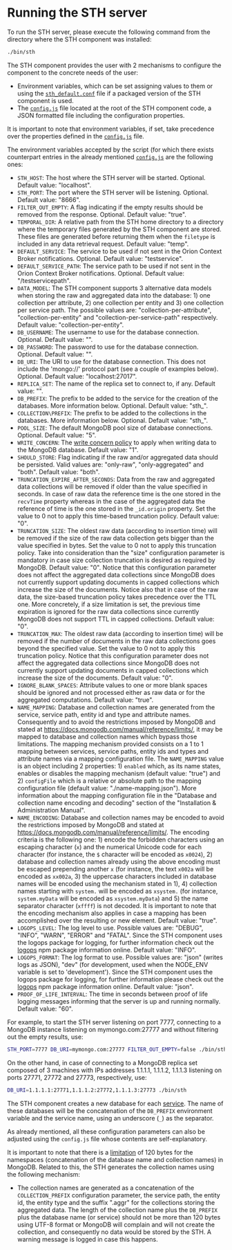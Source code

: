 # Running the STH server

To run the STH server, please execute the following command from the directory where the STH component was installed:
```bash
./bin/sth
```

The STH component provides the user with 2 mechanisms to configure the component to the concrete needs of the user:

- Environment variables, which can be set assigning values to them or using the [`sth_default.conf`](https://github.com/telefonicaid/fiware-sth-comet/blob/master/rpm/EXAMPLES/sth_default.conf) file if a packaged version of the STH component is used.
- The [`config.js`](https://github.com/telefonicaid/fiware-sth-comet/blob/master/config.js) file located at the root of the STH component code, a JSON formatted file including the configuration properties.

It is important to note that environment variables, if set, take precedence over the properties defined in the [`config.js`](https://github.com/telefonicaid/fiware-sth-comet/blob/master/config.js) file.

The environment variables accepted by the script (for which there exists counterpart entries in the already mentioned [`config.js`](https://github.com/telefonicaid/fiware-sth-comet/blob/master/config.js) are the following ones:

- `STH_HOST`: The host where the STH server will be started. Optional. Default value: "localhost".
- `STH_PORT`: The port where the STH server will be listening. Optional. Default value: "8666".
- `FILTER_OUT_EMPTY`: A flag indicating if the empty results should be removed from the response. Optional. Default value: "true".
- `TEMPORAL_DIR`: A relative path from the STH home directory to a directory where the temporary files generated by the STH component are stored. These files are generated before returning them when the `filetype` is included in any data retrieval request.
Default value: "temp".
- `DEFAULT_SERVICE`: The service to be used if not sent in the Orion Context Broker notifications. Optional. Default value: "testservice".
- `DEFAULT_SERVICE_PATH`: The service path to be used if not sent in the Orion Context Broker notifications. Optional. Default value: "/testservicepath".
- `DATA_MODEL`: The STH component supports 3 alternative data models when storing the raw and aggregated data into the database: 1) one collection per attribute, 2) one collection per entity and 3) one collection per service path. The possible values are: "collection-per-attribute", "collection-per-entity" and "collection-per-service-path" respectively. Default value: "collection-per-entity".
- `DB_USERNAME`: The username to use for the database connection. Optional. Default value: "".
- `DB_PASSWORD`: The password to use for the database connection. Optional. Default value: "".
- `DB_URI`: The URI to use for the database connection. This does not include the 'mongo://' protocol part (see a couple of examples below). Optional. Default value: "localhost:27017".
- `REPLICA_SET`: The name of the replica set to connect to, if any. Default value: "".
- `DB_PREFIX`: The prefix to be added to the service for the creation of the databases. More information below. Optional. Default value: "sth_".
- `COLLECTION\PREFIX`: The prefix to be added to the collections in the databases. More information below. Optional. Default value: "sth_".
- `POOL_SIZE`: The default MongoDB pool size of database connections. Optional. Default value: "5".
- `WRITE_CONCERN`: The [write concern policy](http://docs.mongodb.org/manual/core/write-concern/) to apply when writing data to the MongoDB database. Default value: "1".
- `SHOULD_STORE`: Flag indicating if the raw and/or aggregated data should be persisted. Valid values are: "only-raw", "only-aggregated" and "both". Default value: "both".
- `TRUNCATION_EXPIRE_AFTER_SECONDS`: Data from the raw and aggregated data collections will be removed if older than the value specified in seconds. In case of raw data the reference time is the one stored in the `recvTime` property whereas in the case of the aggregated data the reference of time is the one stored in the `_id.origin` property. Set the value to 0 not to apply this time-based truncation policy. Default value: "0".
- `TRUNCATION_SIZE`: The oldest raw data (according to insertion time) will be removed if the size of the raw data collection gets bigger than the value specified in bytes. Set the value to 0 not to apply this truncation policy. Take into consideration than the "size" configuration parameter is mandatory in case size collection truncation is desired as required by MongoDB. Default value: "0". Notice that this configuration parameter does not affect the aggregated data collections since MongoDB does not currently support updating documents in capped collections which increase the size of the documents. Notice also that in case of the raw data, the size-based truncation policy takes precedence over the TTL one. More concretely, if a size limitation is set, the previous time expiration is ignored for the raw data collections since currently MongoDB does not support TTL in capped collections. Default value: "0".
- `TRUNCATION_MAX`: The oldest raw data (according to insertion time) will be removed if the number of documents in the raw data collections goes beyond the specified value. Set the value to 0 not to apply this truncation policy. Notice that this configuration parameter does not affect the aggregated data collections since MongoDB does not currently support updating documents in capped collections which increase the size of the documents. Default value: "0".
- `IGNORE_BLANK_SPACES`: Attribute values to one or more blank spaces should be ignored and not processed either as raw data or for the aggregated computations. Default value: "true".
- `NAME_MAPPING`: Database and collection names are generated from the service, service path, entity id and type and attribute names. Consequently and to avoid the restrictions imposed by MongoDB and stated at https://docs.mongodb.com/manual/reference/limits/, it may be mapped to database and collection names which bypass those limitations. The mapping mechanism provided consists on a 1 to 1 mapping between services, service paths, entity ids and types and attribute names via a mapping configuration file. The `NAME_MAPPING` value is an object including 2 properties: 1) `enabled` which, as its name states, enables or disables the mapping mechanism (default value: "true") and 2) `configFile` which is a relative or absolute path to the mapping configuration file (default value: "./name-mapping.json"). More information about the mapping configuration file in the "Database and collection name encoding and decoding" section of the "Installation & Administration Manual".
- `NAME_ENCODING`: Database and collection names may be encoded to avoid the restrictions imposed by MongoDB and stated at https://docs.mongodb.com/manual/reference/limits/. The encoding criteria is the following one: 1) encode the forbidden characters using an escaping character (`x`) and the numerical Unicode code for each character (for instance, the `$` character will be encoded as `x0024`), 2) database and collection names already using the above encoding must be escaped prepending another `x` (for instance, the text `x002a` will be encoded as `xx002a`, 3) the uppercase characters included in database names will be encoded using the mechanism stated in 1), 4) collection names starting with `system.` will be encoded as `xsystem.` (for instance, `system.myData` will be encoded as `xsystem.myData`) and 5) the name separator character (`xffff`) is not decoded. It is important to note that the encoding mechanism also applies in case a mapping has been accomplished over the resulting or new element. Default value: "true".
- `LOGOPS_LEVEL`: The log level to use. Possible values are: "DEBUG", "INFO", "WARN", "ERROR" and "FATAL". Since the STH component uses the logops package for logging, for further information check out the [logops](https://www.npmjs.com/package/logops) npm package information online. Default value: "INFO".
- `LOGOPS_FORMAT`: The log format to use. Possible values are: "json" (writes logs as JSON), "dev" (for development, used when the NODE_ENV variable is set to 'development'). Since the STH component uses the logops package for logging, for further information please check out the [logops](https://www.npmjs.com/package/logops) npm package information online. Default value: "json".
- `PROOF_OF_LIFE_INTERVAL`: The time in seconds between proof of life logging messages informing that the server is up and running normally. Default value: "60".

For example, to start the STH server listening on port 7777, connecting to a MongoDB instance listening on mymongo.com:27777 and without filtering out the empty results, use:
```bash
STH_PORT=7777 DB_URI=mymongo.com:27777 FILTER_OUT_EMPTY=false ./bin/sth
```

On the other hand, in case of connecting to a MongoDB replica set composed of 3 machines with IPs addresses 1.1.1.1, 1.1.1.2, 1.1.1.3 listening on ports 27771, 27772 and 27773, respectively, use:
```bash
DB_URI=1.1.1.1:27771,1.1.1.2:27772,1.1.1.3:27773 ./bin/sth
```

The STH component creates a new database for each [service](http://fiware-orion.readthedocs.io/en/latest/user/multitenancy/index.html). The name of these databases will be the concatenation of the `DB_PREFIX` environment variable and the service name, using an underscore (`_`) as the separator.

As already mentioned, all these configuration parameters can also be adjusted using the `config.js` file whose contents are self-explanatory.

It is important to note that there is a [limitation](http://docs.mongodb.org/manual/reference/limits/#namespaces) of 120 bytes for the namespaces (concatenation of the database name and collection names) in MongoDB. Related to this, the STH generates the collection names using the following mechanism:

- The collection names are generated as a concatenation of the `COLLECTION_PREFIX` configuration parameter, the service path, the entity id, the entity type and the suffix ".aggr" for the collections storing the aggregated data. The length of the collection name plus the `DB_PREFIX` plus the database name (or service) should not be more than 120 bytes using UTF-8 format or MongoDB will complain and will not create the collection, and consequently no data would be stored by the STH. A warning message is logged in case this happens.
